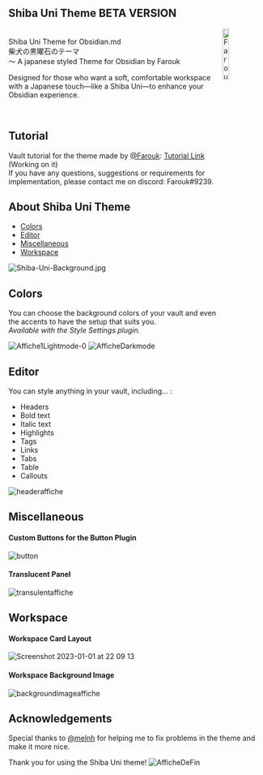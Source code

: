 ## Shiba Uni Theme BETA VERSION

<p>
  <a href="https://github.com/faroukx/handle-path-oz">
    <img width="16%" align="right" alt="Farouk's github stats" src="https://user-images.githubusercontent.com/109313204/210188991-90181242-5193-472e-8d98-023209b9a2ef.png" />
  </a> <br> Shiba Uni Theme for Obsidian.md <br> 柴犬の黒曜石のテーマ <br> ～ A japanese styled Theme for Obsidian by Farouk <br>
  
Designed for those who want a soft, comfortable workspace with a Japanese touch—like a Shiba Uni—to enhance your Obsidian experience.

<br>
  
## Tutorial
Vault tutorial for the theme made by [@Farouk](https://github.com/faroukx): [Tutorial Link](https://github.com/faroukx/obsidian-homepage) (Working on it)<br>
If you have any questions, suggestions or requirements for implementation, please contact me on discord: Farouk#9239.


## About Shiba Uni Theme
- [Colors](#Colors)
- [Editor](#Editor)
- [Miscellaneous](#Miscellaneous)
- [Workspace](#Workspace)
  
  
  
  
![Shiba-Uni-Background.jpg](https://user-images.githubusercontent.com/109313204/209595415-c0c64ada-322e-440d-974d-a4f3ffd04264.jpg)

 
## Colors
You can choose the background colors of your vault and even the accents to have the setup that suits you. <br>
_Available with the Style Settings plugin._
  
![Affiche1Lightmode-0](https://user-images.githubusercontent.com/109313204/210191460-d6272079-931d-4f02-8498-9feadb2794dd.png)
![AfficheDarkmode](https://user-images.githubusercontent.com/109313204/210260868-a86c4bd1-286a-4550-ad6c-92af147e7a57.png)


## Editor
You can style anything in your vault, including... :
- Headers 
- Bold text
- Italic text
- Highlights
- Tags
- Links
- Tabs
- Table
- Callouts

![headeraffiche](https://user-images.githubusercontent.com/109313204/210260418-0c8810ba-4494-468e-b0a0-e698ab8ab9d4.png)

  
## Miscellaneous
#### Custom Buttons for the Button Plugin
![button](https://user-images.githubusercontent.com/109313204/210191989-d9b4e0f1-77bf-4598-9c4d-dd8ff960a8b2.jpg)

#### Translucent Panel
![transulentaffiche](https://user-images.githubusercontent.com/109313204/210192036-a4136ca5-a410-4bab-a108-5ecd0c89a121.jpg)

  
## Workspace
#### Workspace Card Layout
![Screenshot 2023-01-01 at 22 09 13](https://user-images.githubusercontent.com/109313204/210192626-31f78571-02e2-42df-9d4f-ded5da838d1a.png)


#### Workspace Background Image
![backgroundimageaffiche](https://user-images.githubusercontent.com/109313204/210192490-d4fb9ee3-a1ce-46e3-b723-6e0b951d1848.jpg)

## Acknowledgements
  
Special thanks to [@melnh](https://github.com/melnhh) for helping me to fix problems in the theme and make it more nice.
  
Thank you for using the Shiba Uni theme!
![AfficheDeFin](https://user-images.githubusercontent.com/109313204/209595407-954ff924-c4a2-4be8-8900-34f39551abec.jpg)


